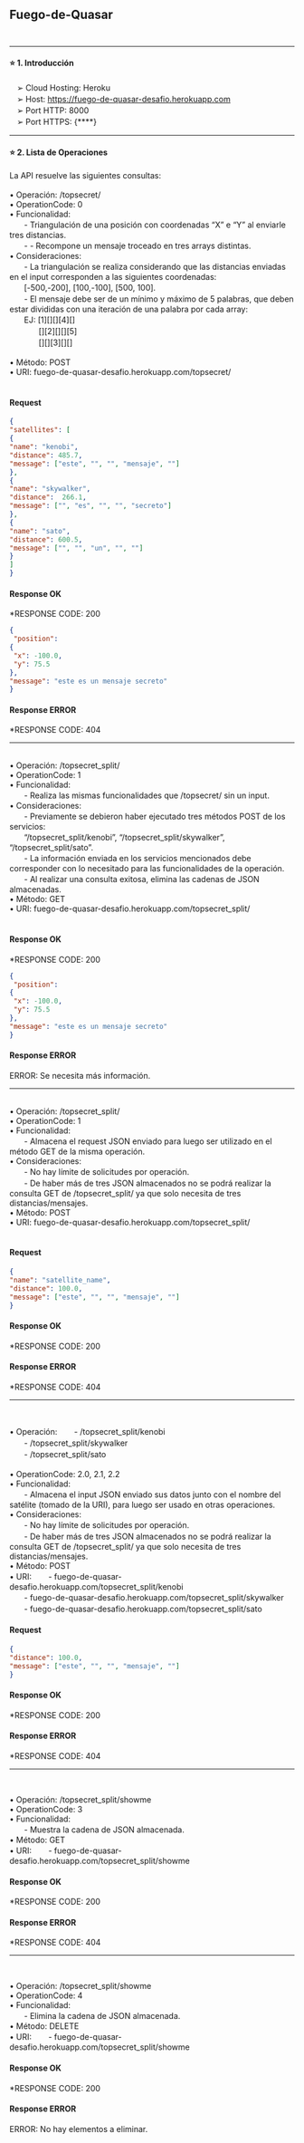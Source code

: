 ## Fuego-de-Quasar</br></br>
---

 <h4>⭐️ 1. Introducción</h4>

ㅤ➢ Cloud Hosting: Heroku</br>
ㅤ➢ Host: https://fuego-de-quasar-desafio.herokuapp.com</br>
ㅤ➢ Port HTTP: 8000</br>
ㅤ➢ Port HTTPS: {****}</br>

---

<h4>⭐️ 2. Lista de Operaciones</h4>
La API resuelve las siguientes consultas:</br></br>
• Operación: /topsecret/ </br>
• OperationCode: 0 </br>
• Funcionalidad: </br>
ㅤㅤ- Triangulación de una posición con coordenadas “X” e “Y” al enviarle tres distancias.</br>
ㅤㅤ- -	Recompone un mensaje troceado en tres arrays distintas.</br>
• Consideraciones: </br>
ㅤㅤ- La triangulación se realiza considerando que las distancias enviadas en el input corresponden a las siguientes coordenadas: </br>
ㅤㅤ[-500,-200], [100,-100], [500, 100]. </br>
ㅤㅤ- El mensaje debe ser de un mínimo y máximo de 5 palabras, que deben estar divididas con una iteración de una palabra por cada array:</br>
ㅤㅤEJ: [1][][][4][]</br>
ㅤㅤㅤㅤ[][2][][][5]</br>
ㅤㅤㅤㅤ[][][3][][]</br>
 </br>
• Método: POST</br>
• URI: fuego-de-quasar-desafio.herokuapp.com/topsecret/</br></br>

<h4>Request</h4>

```json
{
"satellites": [
{
"name": "kenobi",
"distance": 485.7,
"message": ["este", "", "", "mensaje", ""]
},
{
"name": "skywalker",
"distance":  266.1,
"message": ["", "es", "", "", "secreto"]
},
{
"name": "sato",
"distance": 600.5,
"message": ["", "", "un", "", ""]
}
]
}

```
<h4>Response OK</h4>

*RESPONSE CODE: 200

```json
{
 "position": 
{
 "x": -100.0,
 "y": 75.5
}, 
"message": "este es un mensaje secreto" 
}

```
<h4>Response ERROR</h4>

*RESPONSE CODE: 404</br>

---

</br>
• Operación: /topsecret_split/ </br>
• OperationCode: 1 </br>
• Funcionalidad: </br>
ㅤㅤ- Realiza las mismas funcionalidades que /topsecret/ sin un input.</br>
• Consideraciones: </br>
ㅤㅤ- Previamente se debieron haber ejecutado tres métodos POST de los servicios:</br>
ㅤㅤ“/topsecret_split/kenobi”, “/topsecret_split/skywalker”, “/topsecret_split/sato”.</br>
ㅤㅤ- La información enviada en los servicios mencionados debe corresponder con lo necesitado para las funcionalidades de la operación.</br>
ㅤㅤ- Al realizar una consulta exitosa, elimina las cadenas de JSON almacenadas.</br>
• Método: GET</br>
• URI: fuego-de-quasar-desafio.herokuapp.com/topsecret_split/</br></br>

<h4>Response OK</h4>

*RESPONSE CODE: 200

```json
{
 "position": 
{
 "x": -100.0,
 "y": 75.5
}, 
"message": "este es un mensaje secreto" 
}

```

<h4>Response ERROR</h4>

ERROR: Se necesita más información. </br>

---

</br>
• Operación: /topsecret_split/ </br>
• OperationCode: 1 </br>
• Funcionalidad: </br>
ㅤㅤ- Almacena el request JSON enviado para luego ser utilizado en el método GET de la misma operación.</br>
• Consideraciones: </br>
ㅤㅤ- No hay límite de solicitudes por operación.</br>
ㅤㅤ- De haber más de tres JSON almacenados no se podrá realizar la consulta GET de /topsecret_split/ ya que solo necesita de tres distancias/mensajes.</br>
• Método: POST</br>
• URI: fuego-de-quasar-desafio.herokuapp.com/topsecret_split/</br></br>

<h4>Request</h4>

```json
{
"name": "satellite_name",
"distance": 100.0,
"message": ["este", "", "", "mensaje", ""]
}

```

<h4>Response OK</h4>

*RESPONSE CODE: 200</br>

<h4>Response ERROR</h4>

*RESPONSE CODE: 404</br>

---

</br>

• Operación: 
ㅤㅤ-	/topsecret_split/kenobi </br>
ㅤㅤ-	/topsecret_split/skywalker </br>
ㅤㅤ-	/topsecret_split/sato </br>
 </br>
• OperationCode: 2.0, 2.1, 2.2 </br>
• Funcionalidad: </br>
ㅤㅤ- Almacena el input JSON enviado sus datos junto con el nombre del satélite (tomado de la URI), para luego ser usado en otras operaciones.</br>
• Consideraciones: </br>
ㅤㅤ- No hay límite de solicitudes por operación.</br>
ㅤㅤ- De haber más de tres JSON almacenados no se podrá realizar la consulta GET de /topsecret_split/ ya que solo necesita de tres distancias/mensajes.</br>
• Método: POST</br>
• URI: 
ㅤㅤ- fuego-de-quasar-desafio.herokuapp.com/topsecret_split/kenobi</br>
ㅤㅤ- fuego-de-quasar-desafio.herokuapp.com/topsecret_split/skywalker</br>
ㅤㅤ- fuego-de-quasar-desafio.herokuapp.com/topsecret_split/sato</br>

<h4>Request</h4>

```json
{
"distance": 100.0,
"message": ["este", "", "", "mensaje", ""]
}

```

<h4>Response OK</h4>

*RESPONSE CODE: 200</br>

<h4>Response ERROR</h4>

*RESPONSE CODE: 404</br>

---

</br>

• Operación: /topsecret_split/showme  </br>
• OperationCode: 3 </br>
• Funcionalidad: </br>
ㅤㅤ- Muestra la cadena de JSON almacenada.</br>
• Método: GET</br>
• URI: 
ㅤㅤ- fuego-de-quasar-desafio.herokuapp.com/topsecret_split/showme</br>

<h4>Response OK</h4>

*RESPONSE CODE: 200</br>

<h4>Response ERROR</h4>

*RESPONSE CODE: 404</br>

---

</br>

• Operación: /topsecret_split/showme  </br>
• OperationCode: 4 </br>
• Funcionalidad: </br>
ㅤㅤ- Elimina la cadena de JSON almacenada.</br>
• Método: DELETE</br>
• URI: 
ㅤㅤ- fuego-de-quasar-desafio.herokuapp.com/topsecret_split/showme</br>

<h4>Response OK</h4>

*RESPONSE CODE: 200</br>

<h4>Response ERROR</h4>

ERROR: No hay elementos a eliminar.</br>
